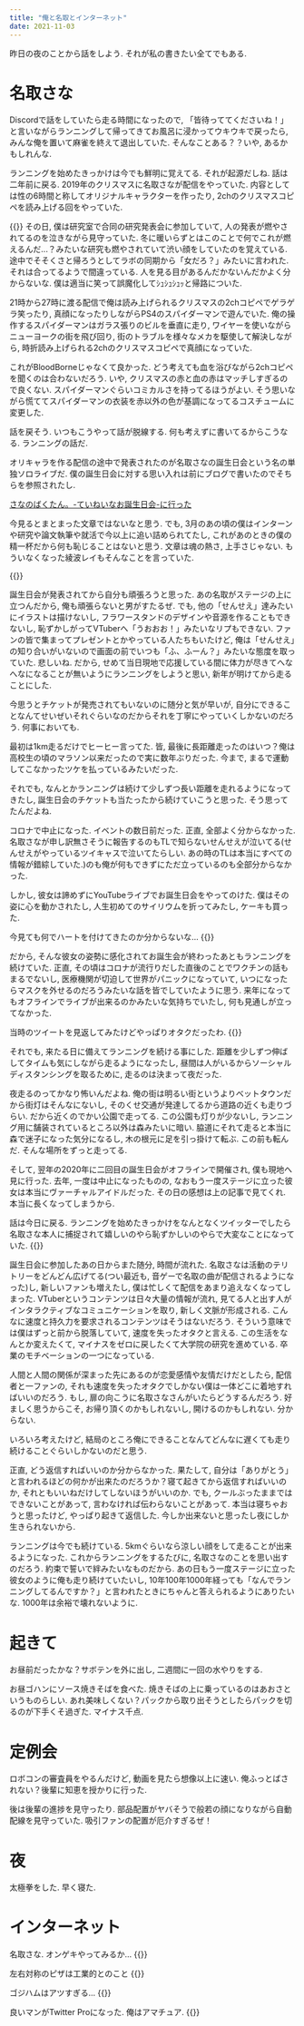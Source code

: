 ```yaml
---
title: "俺と名取とインターネット"
date: 2021-11-03
---
```


昨日の夜のことから話をしよう. それが私の書きたい全てでもある.
# 名取さな
Discordで話をしていたら走る時間になったので, 「皆待っててくださいね！」と言いながらランニングして帰ってきてお風呂に浸かってウキウキで戻ったら, みんな俺を置いて麻雀を終えて退出していた. そんなことある？？いや, あるかもしれんな.

ランニングを始めたきっかけは今でも鮮明に覚えてる. それが起源だしね. 話は二年前に戻る. 2019年のクリスマスに名取さなが配信をやっていた. 内容としては性の6時間と称してオリジナルキャラクターを作ったり, 2chのクリスマスコピペを読み上げる回をやっていた. 

{{<youtube F6Y-mKOoKpo>}}
その日, 僕は研究室で合同の研究発表会に参加していて, 人の発表が燃やされてるのを泣きながら見守っていた. 冬に暖いらずとはこのことで何でこれが燃えるんだ...？みたいな研究も燃やされていて渋い顔をしていたのを覚えている. 途中でそそくさと帰ろうとしてラボの同期から「女だろ？」みたいに言われた. それは合ってるようで間違っている. 人を見る目があるんだかないんだかよく分からないな. 僕は適当に笑って誤魔化してｼｭｼｭｼｭｯと帰路についた.

21時から27時に渡る配信で俺は読み上げられるクリスマスの2chコピペでゲラゲラ笑ったり, 真顔になったりしながらPS4のスパイダーマンで遊んでいた. 俺の操作するスパイダーマンはガラス張りのビルを垂直に走り, ワイヤーを使いながらニューヨークの街を飛び回り, 街のトラブルを様々なメカを駆使して解決しながら, 時折読み上げられる2chのクリスマスコピペで真顔になっていた. 

これがBloodBorneじゃなくて良かった. どう考えても血を浴びながら2chコピペを聞くのは合わないだろう. いや, クリスマスの赤と血の赤はマッチしすぎるので良くない. スパイダーマンぐらいコミカルさを持ってるほうがよい. そう思いながら慌ててスパイダーマンの衣装を赤以外の色が基調になってるコスチュームに変更した.

話を戻そう. いつもこうやって話が脱線する. 何も考えずに書いてるからこうなる. ランニングの話だ.

オリキャラを作る配信の途中で発表されたのが名取さなの誕生日会という名の単独ソロライブだ. 僕の誕生日会に対する思い入れは前にブログで書いたのでそちらを参照されたし. 

[さなのばくたん。-ていねいなお誕生日会-に行った ](https://blog.oino.li/posts/natoribirth2021/)

今見るとまとまった文章ではないなと思う. でも, 3月のあの頃の僕はインターンや研究や論文執筆や就活で今以上に追い詰められてたし, これがあのときの僕の精一杯だから何も恥じることはないと思う. 文章は魂の熱さ, 上手さじゃない. もういなくなった綾波レイもそんなことを言っていた.

{{<tweet user="dango_bot" id="1384449532251963392">}}

誕生日会が発表されてから自分も頑張ろうと思った. あの名取がステージの上に立つんだから, 俺も頑張らないと男がすたるぜ. でも, 他の「せんせえ」達みたいにイラストは描けないし, フラワースタンドのデザインや音源を作ることもできないし, 恥ずかしがってVTuberへ「うおおお！」みたいなリプもできない. ファンの皆で集まってプレゼントとかやっている人たちもいたけど, 俺は「せんせえ」の知り合いがいないので画面の前でいつも「ふ、ふーん？」みたいな態度を取っていた. 悲しいね. だから, せめて当日現地で応援している間に体力が尽きてへなへなになることが無いようにランニングをしようと思い, 新年が明けてから走ることにした.

今思うとチケットが発売されてもいないのに随分と気が早いが, 自分にできることなんてせいぜいそれぐらいなのだからそれを丁寧にやっていくしかないのだろう. 何事においても.

最初は1km走るだけでヒーヒー言ってた. 皆, 最後に長距離走ったのはいつ？俺は高校生の頃のマラソン以来だったので実に数年ぶりだった. 今まで, まるで運動してこなかったツケを払っているみたいだった.

それでも, なんとかランニングは続けて少しずつ長い距離を走れるようになってきたし, 誕生日会のチケットも当たったから続けていこうと思った. そう思ってたんだよね.

コロナで中止になった. イベントの数日前だった. 正直, 全部よく分からなかった. 名取さなが申し訳無さそうに報告するのもTLで知らないせんせえが泣いてる(せんせえがやっているツイキャスで泣いてたらしい. あの時のTLは本当にすべての情報が錯綜していた.)のも俺が何もできずにただ立っているのも全部分からなかった.

しかし, 彼女は諦めずにYouTubeライブでお誕生日会をやってのけた. 僕はその姿に心を動かされたし, 人生初めてのサイリウムを折ってみたし, ケーキも買った.

今見ても何でハートを付けてきたのか分からないな...
{{<tweet user="dango_bot" id="1236252829687275520">}}

だから, そんな彼女の姿勢に感化されてお誕生会が終わったあともランニングを続けていた. 正直, その頃はコロナが流行りだした直後のことでワクチンの話もまるでないし, 医療機関が切迫して世界がパニックになっていて, いつになったらマスクを外せるのだろうみたいな話を皆でしていたように思う. 来年になってもオフラインでライブが出来るのかみたいな気持ちでいたし, 何も見通しが立ってなかった.

当時のツイートを見返してみたけどやっぱりオタクだったわ.
{{<tweet user="dango_bot" id="1238465214829359107">}}

それでも, 来たる日に備えてランニングを続ける事にした. 距離を少しずつ伸ばしてタイムも気にしながら走るようになったし, 昼間は人がいるからソーシャルディスタンシングを取るために, 走るのは決まって夜だった.

夜走るのってかなり怖いんだよね. 俺の街は明るい街というよりベットタウンだから街灯はそんなにないし, そのくせ交通が発達してるから道路の近くも走りづらい. だから近くのでかい公園で走ってる. この公園も灯りが少ないし, ランニング用に舗装されているところ以外は森みたいに暗い. 脇道にそれて走ると本当に森で迷子になった気分になるし, 木の根元に足を引っ掛けて転ぶ. この前も転んだ. そんな場所をずっと走ってる.

そして, 翌年の2020年に二回目の誕生日会がオフラインで開催され, 僕も現地へ見に行った. 去年, 一度は中止になったものの, なおもう一度ステージに立った彼女は本当にヴァーチャルアイドルだった. その日の感想は上の記事で見てくれ. 本当に長くなってしまうから. 

話は今日に戻る. ランニングを始めたきっかけをなんとなくツイッターでしたら名取さな本人に捕捉されて嬉しいのやら恥ずかしいのやらで大変なことになっていた.
{{<tweet user="dango_bot" id="1455576716894564352">}}

誕生日会に参加したあの日からまた随分, 時間が流れた. 名取さなは活動のテリトリーをどんどん広げてる(つい最近も, 音ゲーで名取の曲が配信されるようになった)し, 新しいファンも増えたし, 僕は忙しくて配信をあまり追えなくなってしまった. VTuberというコンテンツは日々大量の情報が流れ, 見てる人と出す人がインタラクティブなコミュニケーションを取り, 新しく文脈が形成される. こんなに速度と持久力を要求されるコンテンツはそうはないだろう. そういう意味では僕はずっと前から脱落していて, 速度を失ったオタクと言える. この生活をなんとか変えたくて, マイナスをゼロに戻したくて大学院の研究を進めている. 卒業のモチベーションの一つになっている.

人間と人間の関係が深まった先にあるのが恋愛感情や友情だけだとしたら, 配信者と一ファンの, それも速度を失ったオタクでしかない僕は一体どこに着地すればいいのだろう.
もし, 扉の向こうに名取さなさんがいたらどうするんだろう. 好ましく思うからこそ, お帰り頂くのかもしれないし, 開けるのかもしれない. 分からない.

いろいろ考えたけど, 結局のところ俺にできることなんてどんなに遅くても走り続けることぐらいしかないのだと思う.

正直, どう返信すればいいのか分からなかった. 果たして, 自分は「ありがとう」と言われるほどの何かが出来たのだろうか？寝て起きてから返信すればいいのか, それともいいねだけしてしないほうがいいのか. でも, クールぶったままではできないことがあって, 言わなければ伝わらないことがあって. 本当は寝ちゃおうと思ったけど, やっぱり起きて返信した. 今しか出来ないと思ったし夜にしか生きられないから.

ランニングは今でも続けている. 5kmぐらいなら涼しい顔をして走ることが出来るようになった. これからランニングをするたびに, 名取さなのことを思い出すのだろう. 約束で誓いで絆みたいなものだから. あの日もう一度ステージに立った彼女のように俺も走り続けていたいし, 10年100年1000年経っても「なんでランニングしてるんですか？」と言われたときにちゃんと答えられるようにありたいな. 1000年は余裕で壊れないように.
# 起きて

お昼前だったかな？サボテンを外に出し, 二週間に一回の水やりをする.

お昼ゴハンにソース焼きそばを食べた. 焼きそばの上に乗っているのはあおさというものらしい. あれ美味しくない？パックから取り出そうとしたらパックを切るのが下手くそ過ぎた. マイナス千点.

# 定例会
ロボコンの審査員をやるんだけど, 動画を見たら想像以上に速い. 俺ふっとばされない？後輩に知恵を授かりに行った.

後は後輩の進捗を見守ったり. 部品配置がヤバそうで般若の顔になりながら自動配線を見守っていた. 吸引ファンの配置が厄介すぎるぜ！

# 夜
太極拳をした. 早く寝た.

# インターネット
名取さな. オンゲキやってみるか...
{{<youtube HVzi-LTwiSw>}}

左右対称のピザは工業的とのこと
{{<tweet user="dango_bot" id="1455789854726361090">}}

ゴジハムはアツすぎる...
{{<tweet user="dango_bot" id="1455876564944506889">}}

良いマンがTwitter Proになった. 俺はアマチュア.
{{<tweet user="dango_bot" id="1455884786375925763">}}
